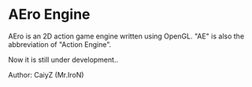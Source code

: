 AEro Engine
===========

AEro is an 2D action game engine written using OpenGL. "AE" is also the abbreviation of "Action Engine".

Now it is still under development..

Author: CaiyZ (Mr.IroN)
